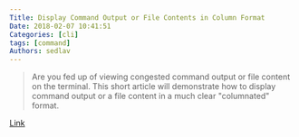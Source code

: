 ```yaml
---
Title: Display Command Output or File Contents in Column Format
Date: 2018-02-07 10:41:51
Categories: [cli]
tags: [command]
Authors: sedlav
---
```


> Are you fed up of viewing congested command output or file content on the terminal. This short article will demonstrate how to display command output or a file content in a much clear "columnated" format.

[Link](https://www.tecmint.com/display-command-output-or-file-contents-in-column-format/)
